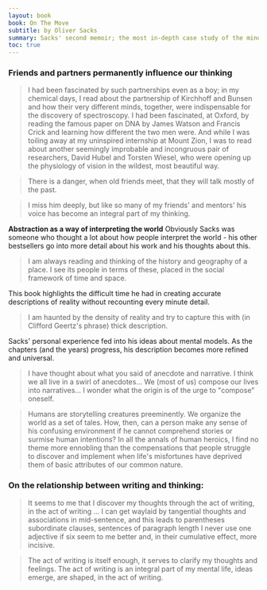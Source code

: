 ```yaml
---
layout: book
book: On The Move
subtitle: by Oliver Sacks
summary: Sacks' second memoir; the most in-depth case study of the mind who produced several famouns books of case studies of his own neurological patients. 
toc: true
---
```


### Friends and partners permanently influence our thinking

> I had been fascinated by such partnerships even as a boy; in my chemical days, I read about the partnership of Kirchhoff and Bunsen and how their very different minds, together, were indispensable for the discovery of spectroscopy. I had been fascinated, at Oxford, by reading the famous paper on DNA by James Watson and Francis Crick and learning how different the two men were. And while I was toiling away at my uninspired internship at Mount Zion, I was to read about another seemingly improbable and incongruous pair of researchers, David Hubel and Torsten Wiesel, who were opening up the physiology of vision in the wildest, most beautiful way.

> There is a danger, when old friends meet, that they will talk mostly of the past.

> I miss him deeply, but like so many of my friends' and mentors' his voice has become an integral part of my thinking.

**Abstraction as a way of interpreting the world** Obviously Sacks was someone who thought a lot about how people interpret the world - his other bestsellers go into more detail about his work and his thoughts about this. 

> I am always reading and thinking of the history and geography of a place. I see its people in terms of these, placed in the social framework of time and space.

This book highlights the difficult time he had in creating accurate descriptions of reality without recounting every minute detail. 

>  I am haunted by the density of reality and try to capture this with (in Clifford Geertz's phrase) thick description.  

Sacks' personal experience fed into his ideas about mental models. As the chapters (and the years) progress, his description becomes more refined and universal. 

> I have thought about what you said of anecdote and narrative. I think we all live in a swirl of anecdotes... We (most of us) compose our lives into narratives... I wonder what the origin is of the urge to "compose" oneself.

> Humans are storytelling creatures preeminently. We organize the world as a set of tales. How, then, can a person make any sense of his confusing environment if he cannot comprehend stories or surmise human intentions? In all the annals of human heroics, I find no theme more ennobling than the compensations that people struggle to discover and implement when life's misfortunes have deprived them of basic attributes of our common nature.

### On the relationship between writing and thinking:

> It seems to me that I discover my thoughts through the act of writing, in the act of writing ... I can get waylaid by tangential thoughts and associations in mid-sentence, and this leads to parentheses subordinate clauses, sentences of paragraph length I never use one adjective if six seem to me better and, in their cumulative effect, more incisive.

> The act of writing is itself enough, it serves to clarify my thoughts and feelings. The act of writing is an integral part of my mental life, ideas emerge, are shaped, in the act of writing.
